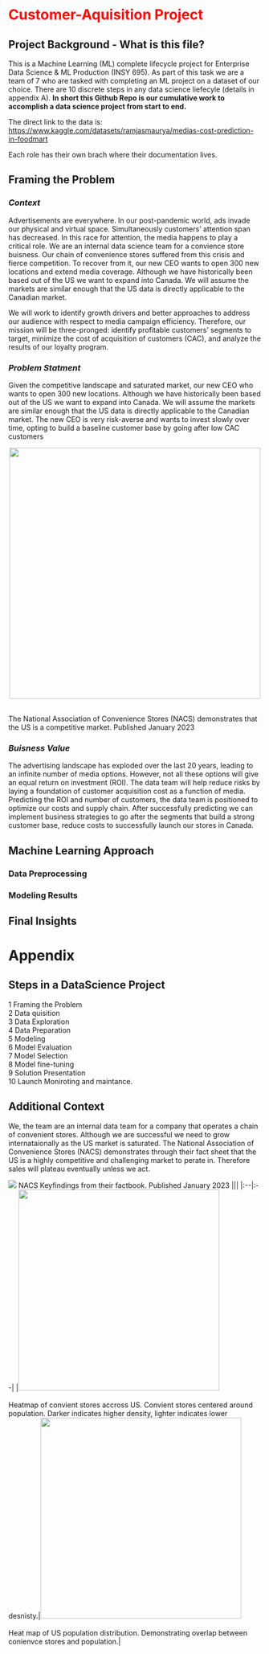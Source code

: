 # <font color=#FF0000>Customer-Aquisition Project</font>

## Project Background - What is this file?

This is a Machine Learning (ML) complete lifecycle project for Enterprise Data Science & ML Production (INSY 695). As part of this task we are a team of 7 who are tasked with completing an ML project on a dataset of our choice. There are 10 discrete steps in any data science liefecyle (details in appendix A). **In short this Github Repo is our cumulative work to accomplish a data science project from start to end.**

The direct link to the data is: https://www.kaggle.com/datasets/ramjasmaurya/medias-cost-prediction-in-foodmart

Each role has their own brach where their documentation lives.


## Framing the Problem

### *Context*


Advertisements are everywhere. In our post-pandemic world, ads invade our physical and virtual space. Simultaneously customers’ attention span has decreased. In this race for attention, the media happens to play a critical role. We are an internal data science team for a convience store buisness. Our chain of convenience stores suffered from this crisis and fierce competition. To recover from it, our new CEO wants to open 300 new locations and extend media coverage. Although we have historically been based out of the US we want to expand into Canada. We will assume the markets are similar enough that the US data is directly applicable to the Canadian market. 

We will work to identify growth drivers and better approaches to address our audience with respect to media campaign efficiency. Therefore, our mission will be three-pronged: identify profitable customers’ segments to target, minimize the cost of acquisition of customers (CAC), and analyze the results of our loyalty program. 


### *Problem Statment*


Given the competitive landscape and saturated market, our new CEO who wants to open 300 new locations. Although we have historically been based out of the US we want to expand into Canada. We will assume the markets are similar enough that the US data is directly applicable to the Canadian market. The new CEO is very risk-averse and wants to invest slowly over time, opting to build a baseline customer base by going after low CAC customers

<font size=0.5></font>

<p align="center"><img src="https://user-images.githubusercontent.com/91097605/218141585-85d08804-ba60-4f3b-902d-658e57b75afd.png" width=500> </p><br> The National Association of Convenience Stores (NACS) demonstrates that the US is a competitive market. Published January 2023


### *Buisness Value*

The advertising landscape has exploded over the last 20 years, leading to an infinite number of media options. However, not all these options will give an equal return on investment (ROI). The data team will help reduce risks by laying a foundation of customer acquisition cost as a function of media. Predicting the ROI and number of customers, the data team is positioned to optimize our costs and supply chain. After successfully predicting we can implement business strategies to go after the segments that build a strong customer base, reduce costs to successfully launch our stores in Canada.  

## Machine Learning Approach

### Data Preprocessing

### Modeling Results


## Final Insights


# Appendix

## Steps in a DataScience Project
1 Framing the Problem <br>
2 Data quisition <br>
3 Data Exploration <br>
4 Data Preparation <br>
5 Modeling <br>
6 Model Evaluation <br>
7 Model Selection <br>
8 Model fine-tuning <br>
9 Solution Presentation <br>
10 Launch Moniroting and maintance.<br>

## Additional Context 

We, the team are an internal data team for a company that operates a chain of convenient stores. Although we are successful we need to grow internataionally as the US market is saturated. The National Association of Convenience Stores (NACS) demonstrates through their fact sheet that the US is a highly competitive and challenging market to perate in. Therefore sales will plateau eventually unless we act. 

<img src="https://user-images.githubusercontent.com/91097605/218141585-85d08804-ba60-4f3b-902d-658e57b75afd.png"> NACS Keyfindings from their factbook. Published January 2023
|||
|:--|:--|
|<img src="https://user-images.githubusercontent.com/91097605/218142344-c2e6b518-eac9-4625-bfde-0f2d3bdc4c33.png" width=400 > <br> <br>  Heatmap of convient stores accross US. Convient stores centered around population. Darker indicates higher density, lighter indicates lower desnisty.|<img src="https://user-images.githubusercontent.com/91097605/218147383-16e035a9-c555-431c-9c8b-d9bb70e428ed.png" width=400> <br><br> Heat map of US population distribution. Demonstrating overlap between conienvce stores and population.|
